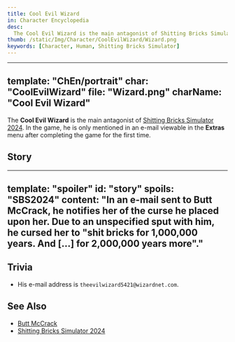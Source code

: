 ```yaml
---
title: Cool Evil Wizard
in: Character Encyclopedia
desc:
  The Cool Evil Wizard is the main antagonist of Shitting Bricks Simulator 2024.
thumb: /static/Img/Character/CoolEvilWizard/Wizard.png
keywords: [Character, Human, Shitting Bricks Simulator]
---
```


---
template: "ChEn/portrait"
char: "CoolEvilWizard"
file: "Wizard.png"
charName: "Cool Evil Wizard"
---

The **Cool Evil Wizard** is the main antagonist of [Shitting Bricks Simulator
2024]. In the game, he is only mentioned in an e-mail viewable in the **Extras**
menu after completing the game for the first time.

## Story

---
template: "spoiler"
id: "story"
spoils: "SBS2024"
content:
  "In an e-mail sent to Butt McCrack, he notifies her of the
  curse he placed upon her. Due to an unspecified sput with him, he cursed her
  to \"shit bricks for 1,000,000 years. And [...] for 2,000,000 years more\"."
---

## Trivia

* His e-mail address is `theevilwizard5421@wizardnet.com`.

## See Also

* [Butt McCrack]
* [Shitting Bricks Simulator 2024]

[Shitting Bricks Simulator 2024]: /project/sbs2024
[e-mail]: /static/Img/SBS2024_e-mail.jpg
[Butt McCrack]: /character/ButtMcCrack
